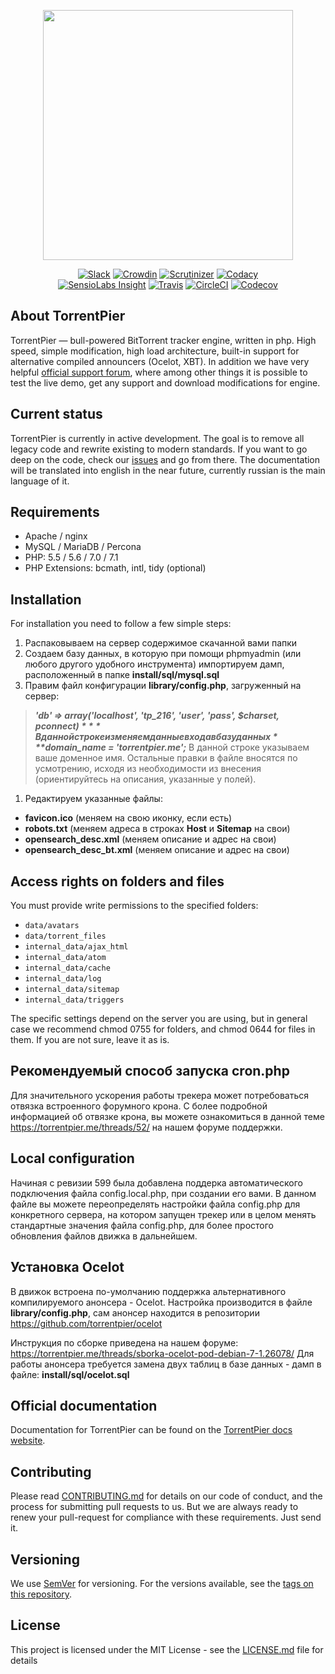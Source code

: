 <p align="center"><img src="https://torrentpier.me/forum/styles/default/xenforo/bull-logo.svg" width="400px" /></p>
<p align="center">
    <a href="http://torrentpier.herokuapp.com/"><img src="http://torrentpier.herokuapp.com/badge.svg" alt="Slack"></a>
    <a href="https://crowdin.com/project/torrentpier"><img src="https://d322cqt584bo4o.cloudfront.net/torrentpier/localized.svg" alt="Crowdin"></a>
    <a href="https://scrutinizer-ci.com/g/torrentpier/torrentpier/"><img src="https://img.shields.io/scrutinizer/g/torrentpier/torrentpier.svg" alt="Scrutinizer"></a>
    <a href="https://www.codacy.com/app/Exile37/torrentpier"><img src="https://img.shields.io/codacy/grade/8b79a63a6d464b81bf0a39923f42bdf5/master.svg" alt="Codacy"></a>
    <br />
    <a href="https://insight.sensiolabs.com/projects/1a5d5098-e0b0-45c2-816a-020dfd50acaf"><img src="https://img.shields.io/sensiolabs/i/1a5d5098-e0b0-45c2-816a-020dfd50acaf.svg" alt="SensioLabs Insight"></a>
    <a href="https://travis-ci.org/torrentpier/torrentpier"><img src="https://img.shields.io/travis/torrentpier/torrentpier/master.svg" alt="Travis"></a>
    <a href="https://circleci.com/gh/torrentpier/torrentpier"><img src="https://img.shields.io/circleci/project/github/torrentpier/torrentpier/master.svg" alt="CircleCI"></a>
    <a href="https://codecov.io/gh/torrentpier/torrentpier"><img src="https://img.shields.io/codecov/c/github/torrentpier/torrentpier/master.svg" alt="Codecov"></a>
</p>

## About TorrentPier

TorrentPier — bull-powered BitTorrent tracker engine, written in php. High speed, simple modification, high load 
architecture, built-in support for alternative compiled announcers (Ocelot, XBT). In addition we have very helpful 
[official support forum](https://torrentpier.me/forum), where among other things it is possible to test the live 
demo, get any support and download modifications for engine.

## Current status

TorrentPier is currently in active development. The goal is to remove all legacy code and rewrite existing to 
modern standards. If you want to go deep on the code, check our [issues](https://github.com/torrentpier/torrentpier/issues) 
and go from there. The documentation will be translated into english in the near future, currently russian is the main language of it.

## Requirements

* Apache / nginx
* MySQL / MariaDB / Percona
* PHP: 5.5 / 5.6 / 7.0 / 7.1
* PHP Extensions: bcmath, intl, tidy (optional)

## Installation

For installation you need to follow a few simple steps:

1. Распаковываем на сервер содержимое скачанной вами папки
1. Создаем базу данных, в которую при помощи phpmyadmin (или любого другого удобного инструмента) импортируем дамп, расположенный в папке **install/sql/mysql.sql**
1. Правим файл конфигурации **library/config.php**, загруженный на сервер:
> ***'db' => array('localhost', 'tp_216', 'user', 'pass', $charset, $pconnect)***
В данной строке изменяем данные входа в базу данных
***$domain_name = 'torrentpier.me';***
В данной строке указываем ваше доменное имя. Остальные правки в файле вносятся по усмотрению, исходя из необходимости из внесения (ориентируйтесь на описания, указанные у полей).

1. Редактируем указанные файлы:
 + **favicon.ico** (меняем на свою иконку, если есть)  
 + **robots.txt** (меняем адреса в строках **Host** и **Sitemap** на свои)
 + **opensearch_desc.xml** (меняем описание и адрес на свои)
 + **opensearch_desc_bt.xml** (меняем описание и адрес на свои)

## Access rights on folders and files

You must provide write permissions to the specified folders:
* `data/avatars`
* `data/torrent_files`
* `internal_data/ajax_html`
* `internal_data/atom`
* `internal_data/cache`
* `internal_data/log`
* `internal_data/sitemap`
* `internal_data/triggers`

The specific settings depend on the server you are using, but in general case we recommend chmod 0755 for folders, 
and chmod 0644 for files in them. If you are not sure, leave it as is.

## Рекомендуемый способ запуска cron.php

Для значительного ускорения работы трекера может потребоваться отвязка встроенного форумного крона. С более подробной информацией об отвязке крона, вы можете ознакомиться в данной теме https://torrentpier.me/threads/52/ на нашем форуме поддержки.

## Local configuration

Начиная с ревизии 599 была добавлена поддерка автоматического подключения файла config.local.php, при создании его вами. В данном файле вы можете переопределять настройки файла config.php для конкретного сервера, на котором запущен трекер или в целом менять стандартные значения файла config.php, для более простого обновления файлов движка в дальнейшем.

## Установка Ocelot

В движок встроена по-умолчанию поддержка альтернативного компилируемого анонсера - Ocelot. Настройка производится в файле **library/config.php**, сам анонсер находится в репозитории https://github.com/torrentpier/ocelot

Инструкция по сборке приведена на нашем форуме: https://torrentpier.me/threads/sborka-ocelot-pod-debian-7-1.26078/
Для работы анонсера требуется замена двух таблиц в базе данных - дамп в файле: **install/sql/ocelot.sql**

## Official documentation

Documentation for TorrentPier can be found on the [TorrentPier docs website](https://docs.torrentpier.me).

## Contributing

Please read [CONTRIBUTING.md](CONTRIBUTING.md) for details on our code of conduct, and the process for 
submitting pull requests to us. But we are always ready to renew your pull-request for compliance with 
these requirements. Just send it.

## Versioning

We use [SemVer](http://semver.org/) for versioning. For the versions available, see the [tags on this repository](https://github.com/torrentpier/torrentpier/tags). 

## License

This project is licensed under the MIT License - see the [LICENSE.md](LICENSE.md) file for details
